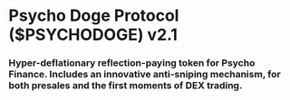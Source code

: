 # Psycho Doge Protocol ($PSYCHODOGE) v2.1
### Hyper-deflationary reflection-paying token for Psycho Finance. Includes an innovative anti-sniping mechanism, for both presales and the first moments of DEX trading.
